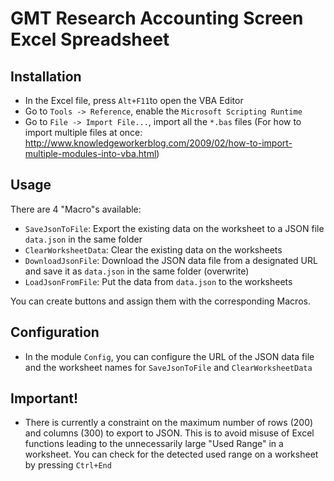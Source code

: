 # GMT Research Accounting Screen Excel Spreadsheet

## Installation

- In the Excel file, press `Alt+F11`to open the VBA Editor
- Go to `Tools -> Reference`, enable the `Microsoft Scripting Runtime`
- Go to `File -> Import File...`, import all the `*.bas` files
  (For how to import multiple files at once: http://www.knowledgeworkerblog.com/2009/02/how-to-import-multiple-modules-into-vba.html)

## Usage

There are 4 "Macro"s available:

- `SaveJsonToFile`: Export the existing data on the worksheet to a JSON file `data.json` in the same folder
- `ClearWorksheetData`: Clear the existing data on the worksheets
- `DownloadJsonFile`: Download the JSON data file from a designated URL and save it as `data.json` in the same folder (overwrite)
- `LoadJsonFromFile`: Put the data from `data.json` to the worksheets

You can create buttons and assign them with the corresponding Macros.

## Configuration

- In the module `Config`, you can configure the URL of the JSON data file
  and the worksheet names for `SaveJsonToFile` and `ClearWorksheetData`

## Important!

- There is currently a constraint on the maximum number of rows (200) and columns (300) to export to JSON.
  This is to avoid misuse of Excel functions leading to the unnecessarily large "Used Range" in a worksheet.
  You can check for the detected used range on a worksheet by pressing `Ctrl+End`
